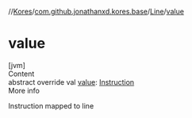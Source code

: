 //[Kores](../../index.md)/[com.github.jonathanxd.kores.base](../index.md)/[Line](index.md)/[value](value.md)



# value  
[jvm]  
Content  
abstract override val [value](value.md): [Instruction](../../com.github.jonathanxd.kores/-instruction/index.md)  
More info  


Instruction mapped to line

  



